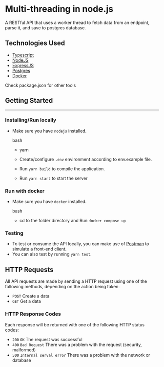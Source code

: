 # Multi-threading in node.js

A RESTful API that uses a worker thread to fetch data from an endpoint, parse it, and save to postgres database.

## Technologies Used

- [Typescript](https://www.typescriptlang.org/)
- [NodeJS](https://nodejs.org/en/download/)
- [ExpressJS](https://expressjs.com/)
- [Postgres](https://www.postgresql.org/)
- [Docker](https://www.docker.com/)

Check package.json for other tools

## Getting Started

---

### Installing/Run locally

- Make sure you have `nodejs` installed.

  bash

  - yarn

  - Create/configure `.env` environment according to env.example file.

  - Run `yarn build` to compile the application.
  - Run `yarn start` to start the server

### Run with docker

- Make sure you have `docker` installed.

  bash

  - cd to the folder directory and Run `docker compose up`

### Testing

- To test or consume the API locally, you can make use of [Postman](https://documenter.getpostman.com/view/19915303/VUjTmPCY) to simulate a front-end client.
- You can also test by running `yarn test`.

## HTTP Requests

All API requests are made by sending a HTTP request using one of the following methods, depending on the action being taken:

- `POST` Create a data
- `GET` Get a data

### HTTP Response Codes

Each response will be returned with one of the following HTTP status codes:

- `200` `OK` The request was successful
- `400` `Bad Request` There was a problem with the request (security, malformed)
- `500` `Internal serval error` There was a problem with the network or database

#
